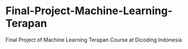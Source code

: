 # Final-Project-Machine-Learning-Terapan
Final Project of Machine Learning Terapan Course at Dicoding Indonesia

